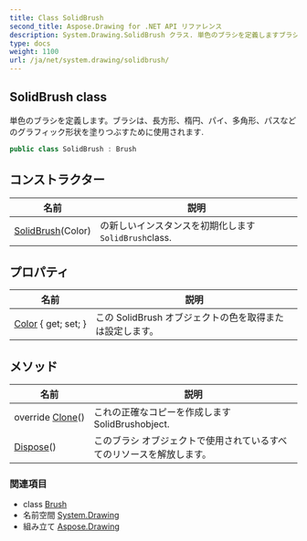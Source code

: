 ```yaml
---
title: Class SolidBrush
second_title: Aspose.Drawing for .NET API リファレンス
description: System.Drawing.SolidBrush クラス. 単色のブラシを定義しますブラシは長方形楕円パイ多角形パスなどのグラフィック形状を塗りつぶすために使用されます.
type: docs
weight: 1100
url: /ja/net/system.drawing/solidbrush/
---
```

## SolidBrush class

単色のブラシを定義します。ブラシは、長方形、楕円、パイ、多角形、パスなどのグラフィック形状を塗りつぶすために使用されます.

```csharp
public class SolidBrush : Brush
```

## コンストラクター

| 名前 | 説明 |
| --- | --- |
| [SolidBrush](solidbrush/)(Color) | の新しいインスタンスを初期化します`SolidBrush`class. |

## プロパティ

| 名前 | 説明 |
| --- | --- |
| [Color](../../system.drawing/solidbrush/color/) { get; set; } | この SolidBrush オブジェクトの色を取得または設定します。 |

## メソッド

| 名前 | 説明 |
| --- | --- |
| override [Clone](../../system.drawing/solidbrush/clone/)() | これの正確なコピーを作成しますSolidBrushobject. |
| [Dispose](../../system.drawing/brush/dispose/)() | このブラシ オブジェクトで使用されているすべてのリソースを解放します。 |

### 関連項目

* class [Brush](../brush/)
* 名前空間 [System.Drawing](../../system.drawing/)
* 組み立て [Aspose.Drawing](../../)


